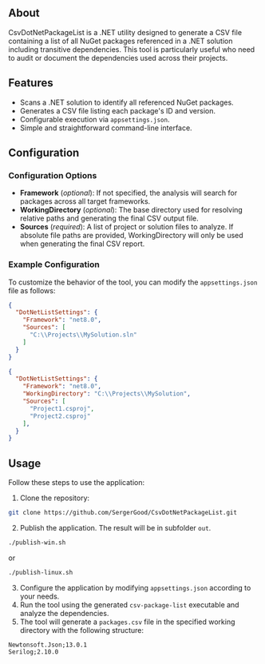 ## About

CsvDotNetPackageList is a .NET utility designed to generate a CSV file containing a list of all NuGet packages referenced in a .NET solution including transitive dependencies. This tool is particularly useful who need to audit or document the dependencies used across their projects.

## Features

- Scans a .NET solution to identify all referenced NuGet packages.
- Generates a CSV file listing each package's ID and version.
- Configurable execution via `appsettings.json`.
- Simple and straightforward command-line interface.

## Configuration

### Configuration Options

- **Framework** (_optional_): If not specified, the analysis will search for packages across all target frameworks.
- **WorkingDirectory** (_optional_): The base directory used for resolving relative paths and generating the final CSV output file.
- **Sources** (_required_): A list of project or solution files to analyze. If absolute file paths are provided, WorkingDirectory will only be used when generating the final CSV report.

### Example Configuration

To customize the behavior of the tool, you can modify the `appsettings.json` file as follows:

```json
{
  "DotNetListSettings": {
    "Framework": "net8.0",
    "Sources": [
      "C:\\Projects\\MySolution.sln"
    ]
  }
}
```

```json
{
  "DotNetListSettings": {
    "Framework": "net8.0",
    "WorkingDirectory": "C:\\Projects\\MySolution",
    "Sources": [
      "Project1.csproj",
      "Project2.csproj"
    ],
  }
}
```

## Usage

Follow these steps to use the application:

1. Clone the repository:
```bash
git clone https://github.com/SergerGood/CsvDotNetPackageList.git
```
2. Publish the application. The result will be in subfolder `out`.
```bash
./publish-win.sh
```
or
```bash
./publish-linux.sh
```
3. Configure the application by modifying `appsettings.json` according to your needs.
4. Run the tool using the generated `csv-package-list` executable and analyze the dependencies.
5. The tool will generate a `packages.csv` file in the specified working directory with the following structure:
```csv
Newtonsoft.Json;13.0.1
Serilog;2.10.0
```
